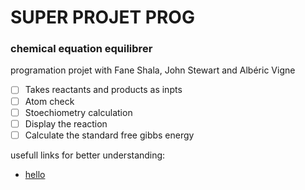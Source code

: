# SUPER PROJET PROG
### chemical equation equilibrer 

programation projet with Fane Shala, John Stewart and Albéric Vigne 

- [ ] Takes reactants and products as inpts 
- [ ] Atom check
- [ ] Stoechiometry calculation
- [ ] Display the reaction
- [ ] Calculate the standard free gibbs energy 

usefull links for better understanding: 
 * [hello](coucou.fr)
